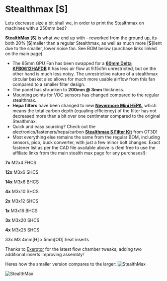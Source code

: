 # **Stealthmax [S]**

Lets decrease size a bit shall we, in order to print the Stealthmax on machines with a 250mm bed? 

**StealthMax [S]** is what we end up with - reworked from the ground up, its both 20% [**S**]maller than a regular Stealthmax, as well as much more [**S**]ilent due to the smaller, lower noise fan. See BOM below (purchase links linked on the main page).

- The 65mm GPU Fan has been swapped for a [**60mm Delta KFB0612HAFDB**](https://www.onetwo3d.co.uk/product/delta-kfb0612hafdb-fan/?wpam_id=2) It has less air flow at 9.15cfm unrestricted, but on the other hand is much less noisy. The unrestrictive nature of a stealthmax circular basket also allows for much more usable airflow from this fan compared to a smaller filter design. 
- The panel has shrunken to **200mm @ 3mm** thickness.
- Mounting points for VOC sensors has changed compared to the regular stealthmax.
- **Hepa filters** have been changed to new [**Nevermore Mini HEPA**](https://www.onetwo3d.co.uk/product/hepa-filter-for-nevermore-mini/?wpam_id=2), which means the total carbon depth (equaling efficiency) of the filter has not decreased more than a bit over one centimeter compared to the original Stealthmax.
- Quick and easy sourcing? Check out the electronics/fasteners/hepa/carbon [**Stealthmax S Filter Kit**](https://www.onetwo3d.co.uk/product/nevermore-stealthmax-s-filter-kit-advanced/?wpam_id=2) from OT3D!
- Most everything else remains the same from the regular BOM, including sensors, pico, buck converter, with just a few minor bolt changes: Exact fastener list as per the CAD file available above is (feel free to use the affiliate links from the main stealth max page for any purchases!):

**7x** M2x4 FHCS 

**12x** M3x6 SHCS

**14x** M3x6 BHCS

**4x** M3x10 SHCS

**2x** M3x12 SHCS

**1x** M3x16 BHCS

**3x** M3x20 SHCS

**4x** M3x25 SHCS


33x M3 4mm[H] x 5mm[OD] heat inserts

Thanks to [Exerqtor](https://github.com/Exerqtor) for the latest flow chamber tweaks, adding two additional inserts improving assembly! 


Heres how the smaller version compares to the larger:
![StealthMax](./assets/render/sm_250_300_comparison.png)

![StealthMax](./assets/render/sm_250.png)
